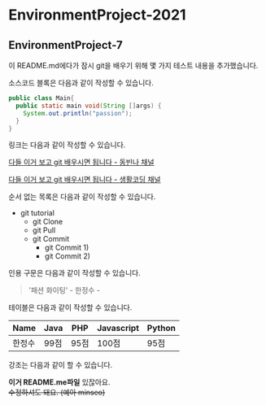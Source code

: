 # EnvironmentProject-2021
## EnvironmentProject-7

이 README.md에다가 잠시 git을 배우기 위해 몇 가지 테스트 내용을 추가했습니다.

소스코드 블록은 다음과 같이 작성할 수 있습니다.

```java
public class Main{
  public static main void(String []args) {
    System.out.println("passion");
  }
}

```

링크는 다음과 같이 작성할 수 있습니다.

[다들 이거 보고 git 배우시면 됩니다 - 동빈나 채널](https://www.youtube.com/watch?v=MFJIOqxK6k8&list=PLRx0vPvlEmdD5FLIdwTM4mKBgyjv4no81&index=11)

[다들 이거 보고 git 배우시면 됩니다 - 생활코딩 채널](https://www.youtube.com/watch?v=hFJZwOfme6w&list=PLuHgQVnccGMA8iwZwrGyNXCGy2LAAsTXk)

순서 없는 목록은 다음과 같이 작성할 수 있습니다.

* git tutorial
  * git Clone
  * git Pull
  * git Commit
    * git Commit 1)
    * git Commit 2)

인용 구문은 다음과 같이 작성할 수 있습니다.
> '패션 화이팅' - 한정수 - 

테이블은 다음과 같이 작성할 수 있습니다.

Name|Java|PHP|Javascript|Python|
----|----|---|-------|-----|
한정수|99점|95점|100점|95점|

강조는 다음과 같이 할 수 있습니다.

**이거 README.me파일** 있잖아요.  
~~수정하셔도 돼요. (예아 minseo)~~

